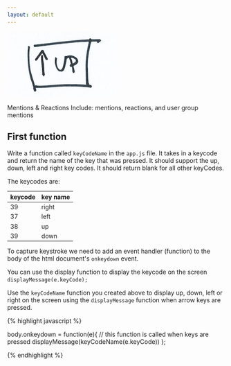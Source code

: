 ```yaml
---
layout: default
---
```


![](/img/first-function.jpg)

Mentions & Reactions
Include: mentions, reactions, and user group mentions


## First function

Write a function called `keyCodeName` in the `app.js` file.  It takes in a keycode and return the name of the key that was pressed.
It should support the up, down, left and right key codes. It should return blank for all other keyCodes.

The keycodes are:

 keycode   | key name
-----------|-----------
39         | right
37         | left
38         | up
39         | down            

To capture keystroke we need to add an event handler (function) to the body of the html document's `onkeydown` event.

You can use the display function to display the keycode on the screen `displayMessage(e.keyCode);`

Use the `keyCodeName` function you created above to display up, down, left or right on the screen using the `displayMessage` function when arrow keys are pressed.

{% highlight javascript %}

body.onkeydown = function(e){
    // this function is called when keys are pressed
    displayMessage(keyCodeName(e.keyCode))
};

{% endhighlight %}
